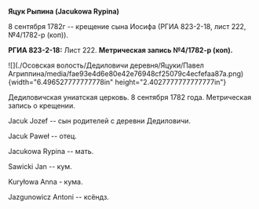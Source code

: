 **Яцук Рыпина (Jacukowa Rypina)**

8 сентября 1782г -- крещение сына Иосифа (РГИА 823-2-18, лист 222,
№4/1782-р (коп)).

**РГИА 823-2-18:** Лист 222. **Метрическая запись №4/1782-р (коп).**

![](./Осовская волость/Дедиловичи деревня/Яцуки/Павел Агриппина/media/fae93e4d6e80e42e76948cf25079c4ecfefaa87a.png){width="6.496527777777778in"
height="2.4027777777777777in"}

Дедиловичская униатская церковь. 8 сентября 1782 года. Метрическая
запись о крещении.

Jacuk Jozef -- сын родителей с деревни Дедиловичи.

Jacuk Paweł -- отец.

Jacukowa Rypina -- мать.

Sawicki Jan -- кум.

Kuryłowa Anna - кума.

Jazgunowicz Antoni -- ксёндз.
